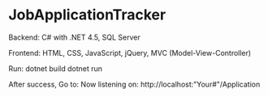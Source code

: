 # JobApplicationTracker

Backend: C# with .NET 4.5, SQL Server 

Frontend: HTML, CSS, JavaScript, jQuery, MVC (Model-View-Controller)

Run: 
dotnet build
dotnet run

After success,
Go to: Now listening on: http://localhost:"Your#"/Application